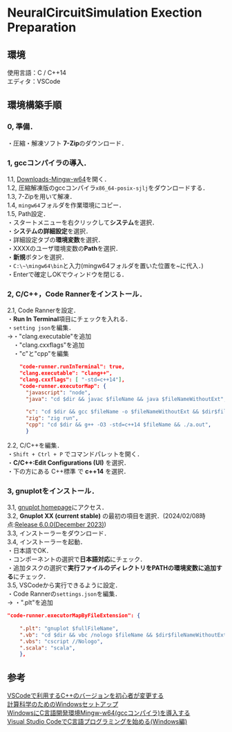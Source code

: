 # NeuralCircuitSimulation Exection Preparation

## 環境

使用言語：C / C++14  
エディタ：VSCode

## 環境構築手順

### 0, 準備．

・圧縮・解凍ソフト **7-Zip**のダウンロード．  

### 1, gccコンパイラの導入．

1.1, [Downloads-Mingw-w64](https://www.mingw-w64.org/downloads/)を開く．  
1.2, 圧縮解凍版のgccコンパイラ`x86_64-posix-sjlj`をダウンロードする．  
1.3, 7-Zipを用いて解凍．  
1.4, `mingw64`フォルダを作業環境にコピー．  
1.5, Path設定．  
・スタートメニューを右クリックして**システム**を選択．  
・**システムの詳細設定**を選択．  
・詳細設定タブの**環境変数**を選択．  
・XXXXのユーザ環境変数の**Path**を選択．  
・**新規**ボタンを選択．  
・`C:\~\mingw64\bin`と入力(mingw64フォルダを置いた位置を~に代入．)  
・Enterで確定しOKでウィンドウを閉じる．

### 2, C/C++，Code Rannerをインストール．

2.1, Code Rannerを設定．  
・**Run In Terminal**項目にチェックを入れる．  
・`setting json`を編集．  
->・"clang.executable"を追加  
　・"clang.cxxflags"を追加  
　・"c"と"cpp"を編集  

``` json
    "code-runner.runInTerminal": true,
    "clang.executable": "clang++",
    "clang.cxxflags": [ "-std=c++14"],
    "code-runner.executorMap": {
      "javascript": "node",
      "java": "cd $dir && javac $fileName && java $fileNameWithoutExt",
      
      "c": "cd $dir && gcc $fileName -o $fileNameWithoutExt && $dir$fileNameWithoutExt",
      "zig": "zig run",
      "cpp": "cd $dir && g++ -O3 -std=c++14 $fileName && ./a.out",
      }
```

2.2, C/C++を編集．  
・`Shift + Ctrl + P` でコマンドパレットを開く．  
・**C/C++:Edit Configurations (UI)** を選択．  
・下の方にある C++標準 で **c++14** を選択．  

### 3, gnuplotをインストール．

3.1, [gnuplot homepage](http://www.gnuplot.info/)にアクセス．  
3.2, **Gnuplot XX (current stable)** の最初の項目を選択．(2024/02/08時点:[Release 6.0.0(December 2023)](https://sourceforge.net/projects/gnuplot/files/gnuplot/6.0.0/))  
3.3, インストーラーをダウンロード．  
3.4, インストーラーを起動．  
・日本語でOK．  
・コンポーネントの選択で**日本語対応**にチェック．  
・追加タスクの選択で**実行ファイルのディレクトリをPATHの環境変数に追加する**にチェック．  
3.5, VSCodeから実行できるように設定．  
・Code Rannerの`settings.json`を編集．  
-> ・".plt"を追加

``` json
"code-runner.executorMapByFileExtension": {
    
    ".plt": "gnuplot $fullFileName",
    ".vb": "cd $dir && vbc /nologo $fileName && $dir$fileNameWithoutExt",
    ".vbs": "cscript //Nologo",
    ".scala": "scala",
    },
```

## 参考
[VSCodeで利用するC++のバージョンを初心者が変更する](https://qiita.com/YuH25/items/be41fce42641a5ce344e)  
[計算科学のためのWindowsセットアップ](https://zenn.dev/ohno/books/356315a0e6437c/viewer/68bd69)  
[WindowsにC言語開発環境Mingw-w64(gccコンパイラ)を導入する](https://dianxnao.com/windows%e3%81%abc%e8%a8%80%e8%aa%9e%e9%96%8b%e7%99%ba%e7%92%b0%e5%a2%83-mingw-w64%ef%bc%88gcc%e3%82%b3%e3%83%b3%e3%83%91%e3%82%a4%e3%83%a9%ef%bc%89%e3%82%92%e5%b0%8e%e5%85%a5%e3%81%99%e3%82%8b/)  
[Visual Studio CodeでC言語プログラミングを始める(Windows編)](https://dianxnao.com/visual-studio-code%E3%81%A7c%E8%A8%80%E8%AA%9E%E3%83%97%E3%83%AD%E3%82%B0%E3%83%A9%E3%83%9F%E3%83%B3%E3%82%B0%E3%82%92%E5%A7%8B%E3%82%81%E3%82%8B%EF%BC%88windows%E7%B7%A8%EF%BC%89/)
